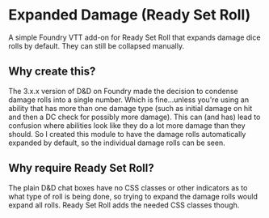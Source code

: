 # Expanded Damage (Ready Set Roll)
A simple Foundry VTT add-on for Ready Set Roll that expands damage dice rolls by default. They can still be collapsed manually.

## Why create this?
The 3.x.x version of D&D on Foundry made the decision to condense damage rolls into a single number. Which is fine...unless you're using an ability that has more than one damage type (such as initial damage on hit and then a DC check for possibly more damage). This can (and has) lead to confusion where abilities look like they do a lot more damage than they should. So I created this module to have the damage rolls automatically expanded by default, so the individual damage rolls can be seen.

## Why require Ready Set Roll?
The plain D&D chat boxes have no CSS classes or other indicators as to what type of roll is being done, so trying to expand the damage rolls would expand all rolls. Ready Set Roll adds the needed CSS classes though.
